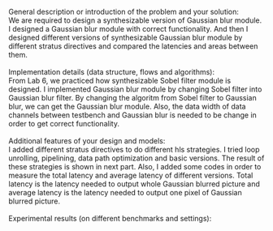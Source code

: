 General description or introduction of the problem and your solution:<br>
We are required to design a synthesizable version of Gaussian blur module. I designed a Gaussian blur module with correct functionality. And then I designed different versions of synthesizable Gaussian blur module by different stratus directives and compared the latencies and areas between them.<br>
<br>
Implementation details (data structure, flows and algorithms):<br>
From Lab 6, we practiced how synthesizable Sobel filter module is designed. I implemented Gaussian blur module by changing Sobel filter into Gaussian blur filter. By changing the algoritm from Sobel filter to Gaussian blur, we can get the Gaussian blur module. Also, the data width of data channels between testbench and Gaussian blur is needed to be change in order to get correct functionality.<br>
<br>
Additional features of your design and models:<br>
I added different stratus directives to do different hls strategies. I tried loop unrolling, pipelining, data path optimization and basic versions. The result of these strategies is shown in next part. Also, I added some codes in order to measure the total latency and average latency of different versions. Total latency is the latency needed to output whole Gaussian blurred picture and average latency is the latency needed to output one pixel of Gaussian blurred picture.<br>
<br>
Experimental results (on different benchmarks and settings):<br>
